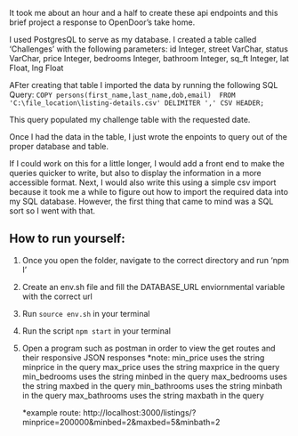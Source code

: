 It took me about an hour and a half to create these api endpoints and this brief project a response to OpenDoor’s take home.

I used PostgresQL to serve as my database. I created a table called ‘Challenges’ with the following parameters:
    id Integer,
    street VarChar,
    status VarChar,
    price Integer,
    bedrooms Integer,
    bathroom Integer,
    sq_ft Integer,
    lat Float,
    lng Float

AFter creating that table I imported the data by running the following SQL Query:
    `COPY persons(first_name,last_name,dob,email) 
    FROM 'C:\file_location\listing-details.csv' DELIMITER ',' CSV HEADER;`

This query populated my challenge table with the requested date. 

Once I had the data in the table, I just wrote the enpoints to query out of the proper database and table.

If I could work on this for a little longer, I would add a front end to make the queries quicker to write, but also to display the information in a more accessible format. Next, I would also write this using a simple csv import because it took me a while to figure out how to import the required data into my SQL database. However, the first thing that came to mind was a SQL sort so I went with that.

## How to run yourself:
1. Once you open the folder, navigate to the correct directory and run ‘npm I’
2. Create an env.sh file and fill the DATABASE_URL enviornmental variable with the correct url
3. Run `source env.sh` in your terminal
4. Run the script `npm start` in your terminal
5. Open a program such as postman in order to view the get routes and their responsive JSON responses
    *note: 
            min_price uses the string minprice in the query
            max_price uses the string maxprice in the query
            min_bedrooms uses the string minbed in the query
            max_bedrooms uses the string maxbed in the query
            min_bathrooms uses the string minbath in the query
            max_bathrooms uses the string maxbath in the query

    *example route: http://localhost:3000/listings/?minprice=200000&minbed=2&maxbed=5&minbath=2





